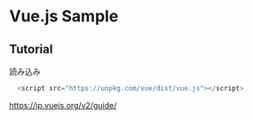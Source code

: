 # Vue.js Sample

## Tutorial
読み込み
```javascript
  <script src="https://unpkg.com/vue/dist/vue.js"></script>
```

https://jp.vuejs.org/v2/guide/

